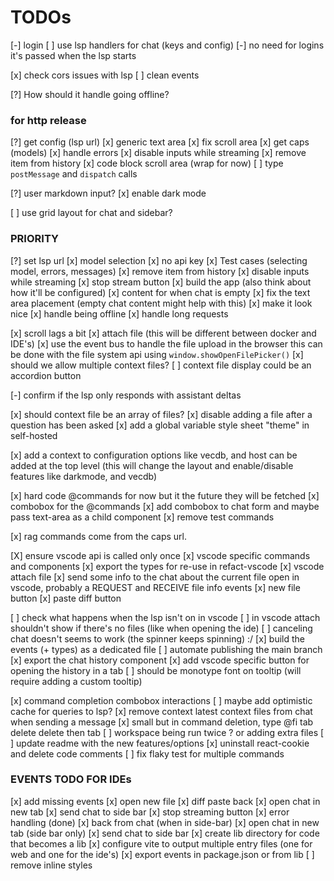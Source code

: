 # TODOs

[-] login
[ ] use lsp handlers for chat (keys and config)
[-] no need for logins it's passed when the lsp starts

[x] check cors issues with lsp
[ ] clean events

[?] How should it handle going offline?

### for http release

[?] get config (lsp url)
[x] generic text area
[x] fix scroll area
[x] get caps (models)
[x] handle errors
[x] disable inputs while streaming
[x] remove item from history
[x] code block scroll area (wrap for now)
[ ] type `postMessage` and `dispatch` calls

[?] user markdown input?
[x] enable dark mode

[ ] use grid layout for chat and sidebar?

### PRIORITY

[?] set lsp url
[x] model selection
[x] no api key
[x] Test cases (selecting model, errors, messages)
[x] remove item from history
[x] disable inputs while streaming
[x] stop stream button
[x] build the app (also think about how it'll be configured)
[x] content for when chat is empty
[x] fix the text area placement (empty chat content might help with this)
[x] make it look nice
[x] handle being offline
[x] handle long requests

[x] scroll lags a bit
[x] attach file (this will be different between docker and IDE's)
[x] use the event bus to handle the file upload in the browser this can be done with the file system api using `window.showOpenFilePicker()`
[x] should we allow multiple context files?
[ ] context file display could be an accordion button

[-] confirm if the lsp only responds with assistant deltas

[x] should context file be an array of files?
[x] disable adding a file after a question has been asked
[x] add a global variable style sheet "theme" in self-hosted

[x] add a context to configuration options like vecdb, and host can be added at the top level (this will change the layout and enable/disable features like darkmode, and vecdb)

[x] hard code @commands for now but it the future they will be fetched
[x] combobox for the @commands
[x] add combobox to chat form and maybe pass text-area as a child component
[x] remove test commands

[x] rag commands come from the caps url.

[X] ensure vscode api is called only once
[x] vscode specific commands and components
[x] export the types for re-use in refact-vscode
[x] vscode attach file
[x] send some info to the chat about the current file open in vscode, probably a REQUEST and RECEIVE file info events
[x] new file button
[x] paste diff button

[ ] check what happens when the lsp isn't on in vscode
[ ] in vscode attach shouldn't show if there's no files (like when opening the ide)
[ ] canceling chat doesn't seems to work (the spinner keeps spinning) :/
[x] build the events (+ types) as a dedicated file
[ ] automate publishing the main branch
[x] export the chat history component
[x] add vscode specific button for opening the history in a tab
[ ] should be monotype font on tooltip (will require adding a custom tooltip)

[x] command completion combobox interactions
[ ] maybe add optimistic cache for queries to lsp?
[x] remove context latest context files from chat when sending a message
[x] small but in command deletion, type @fi tab delete delete then tab
[ ] workspace being run twice ? or adding extra files
[ ] update readme with the new features/options
[x] uninstall react-cookie and delete code comments
[ ] fix flaky test for multiple commands

### EVENTS TODO FOR IDEs

[x] add missing events
[x] open new file
[x] diff paste back
[x] open chat in new tab
[x] send chat to side bar
[x] stop streaming button
[x] error handling (done)
[x] back from chat (when in side-bar)
[x] open chat in new tab (side bar only)
[x] send chat to side bar
[x] create lib directory for code that becomes a lib
[x] configure vite to output multiple entry files (one for web and one for the ide's)
[x] export events in package.json or from lib
[ ] remove inline styles
